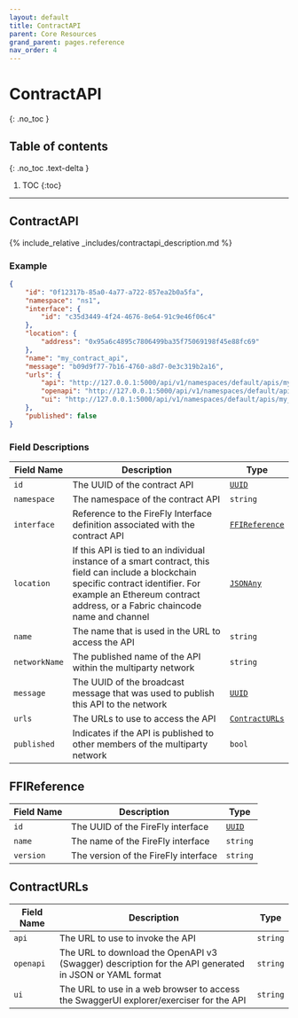 ```yaml
---
layout: default
title: ContractAPI
parent: Core Resources
grand_parent: pages.reference
nav_order: 4
---
```


# ContractAPI
{: .no_toc }

## Table of contents
{: .no_toc .text-delta }

1. TOC
{:toc}

---
## ContractAPI

{% include_relative _includes/contractapi_description.md %}

### Example

```json
{
    "id": "0f12317b-85a0-4a77-a722-857ea2b0a5fa",
    "namespace": "ns1",
    "interface": {
        "id": "c35d3449-4f24-4676-8e64-91c9e46f06c4"
    },
    "location": {
        "address": "0x95a6c4895c7806499ba35f75069198f45e88fc69"
    },
    "name": "my_contract_api",
    "message": "b09d9f77-7b16-4760-a8d7-0e3c319b2a16",
    "urls": {
        "api": "http://127.0.0.1:5000/api/v1/namespaces/default/apis/my_contract_api",
        "openapi": "http://127.0.0.1:5000/api/v1/namespaces/default/apis/my_contract_api/api/swagger.json",
        "ui": "http://127.0.0.1:5000/api/v1/namespaces/default/apis/my_contract_api/api"
    },
    "published": false
}
```

### Field Descriptions

| Field Name | Description | Type |
|------------|-------------|------|
| `id` | The UUID of the contract API | [`UUID`](simpletypes#uuid) |
| `namespace` | The namespace of the contract API | `string` |
| `interface` | Reference to the FireFly Interface definition associated with the contract API | [`FFIReference`](#ffireference) |
| `location` | If this API is tied to an individual instance of a smart contract, this field can include a blockchain specific contract identifier. For example an Ethereum contract address, or a Fabric chaincode name and channel | [`JSONAny`](simpletypes#jsonany) |
| `name` | The name that is used in the URL to access the API | `string` |
| `networkName` | The published name of the API within the multiparty network | `string` |
| `message` | The UUID of the broadcast message that was used to publish this API to the network | [`UUID`](simpletypes#uuid) |
| `urls` | The URLs to use to access the API | [`ContractURLs`](#contracturls) |
| `published` | Indicates if the API is published to other members of the multiparty network | `bool` |

## FFIReference

| Field Name | Description | Type |
|------------|-------------|------|
| `id` | The UUID of the FireFly interface | [`UUID`](simpletypes#uuid) |
| `name` | The name of the FireFly interface | `string` |
| `version` | The version of the FireFly interface | `string` |


## ContractURLs

| Field Name | Description | Type |
|------------|-------------|------|
| `api` | The URL to use to invoke the API | `string` |
| `openapi` | The URL to download the OpenAPI v3 (Swagger) description for the API generated in JSON or YAML format | `string` |
| `ui` | The URL to use in a web browser to access the SwaggerUI explorer/exerciser for the API | `string` |


